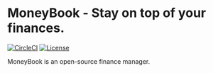 # MoneyBook - Stay on top of your finances.

[![CircleCI](https://circleci.com/gh/guger/MoneyBook.svg?style=svg)](https://circleci.com/gh/guger/MoneyBook)
[![License](https://img.shields.io/badge/License-Apache%202.0-blue.svg)](https://opensource.org/licenses/Apache-2.0)

MoneyBook is an open-source finance manager.

